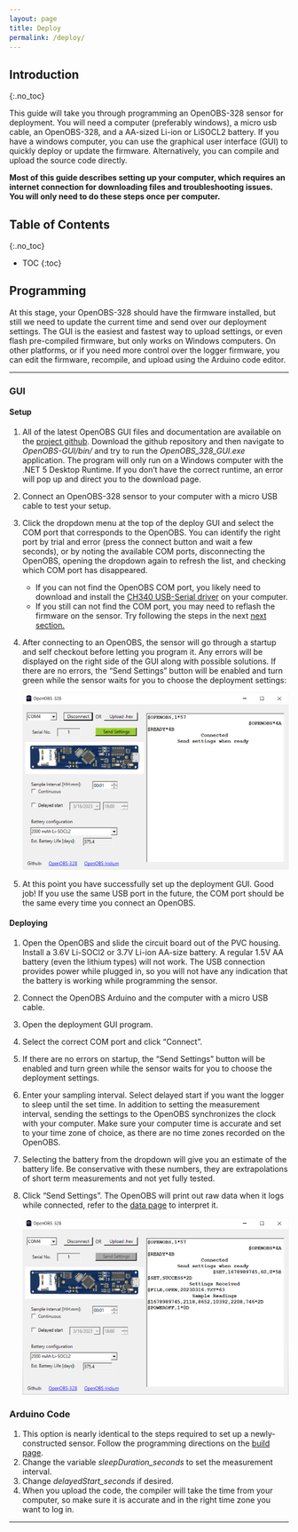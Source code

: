 ```yaml
---
layout: page
title: Deploy
permalink: /deploy/
---
```


## Introduction
{:.no_toc}

This guide will take you through programming an OpenOBS-328 sensor for deployment. You will need a computer (preferably windows), a micro usb cable, an OpenOBS-328, and a AA-sized Li-ion or LiSOCL2 battery. If you have a windows computer, you can use the graphical user interface (GUI) to quickly deploy or update the firmware. Alternatively, you can compile and upload the source code directly.

**Most of this guide describes setting up your computer, which requires an internet connection for downloading files and troubleshooting issues. You will only need to do these steps once per computer.**


## Table of Contents 
{:.no_toc}
* TOC
{:toc}

## Programming
At this stage, your OpenOBS-328 should have the firmware installed, but still we need to update the current time and send over our deployment settings. The GUI is the easiest and fastest way to upload settings, or even flash pre-compiled firmware, but only works on Windows computers. On other platforms, or if you need more control over the logger firmware, you can edit the firmware, recompile, and upload using the Arduino code editor.

---
### GUI
#### Setup
1. All of the latest OpenOBS GUI files and documentation are available on the [project github](https://github.com/tedlanghorst/OpenOBS-GUI). Download the github repository and then navigate to *OpenOBS-GUI/bin/* and try to run the *OpenOBS_328_GUI.exe* application. The program will only run on a Windows computer with the .NET 5 Desktop Runtime. If you don’t have the correct runtime, an error will pop up and direct you to the download page.

1. Connect an OpenOBS-328 sensor to your computer with a micro USB cable to test your setup.

1. Click the dropdown menu at the top of the deploy GUI and select the COM port that corresponds to the OpenOBS. You can identify the right port by trial and error (press the connect button and wait a few seconds), or by noting the available COM ports, disconnecting the OpenOBS, opening the dropdown again to refresh the list, and checking which COM port has disappeared. 
    * If you can not find the OpenOBS COM port, you likely need to download and install the [CH340 USB-Serial driver](https://learn.sparkfun.com/tutorials/how-to-install-ch340-drivers/all#drivers-if-you-need-them) on your computer.
    * If you still can not find the COM port, you may need to reflash the firmware on the sensor. Try following the steps in the next [next section.](#arduino-code)
1. After connecting to an OpenOBS, the sensor will go through a startup and self checkout before letting you program it. Any errors will be displayed on the right side of the GUI along with possible solutions. If there are no errors, the “Send Settings” button will be enabled and turn green while the sensor waits for you to choose the deployment settings:

    ![Connected GUI](./assets/images/GUI_send.PNG)

1. At this point you have successfully set up the deployment GUI. Good job! If you use the same USB port in the future, the COM port should be the same every time you connect an OpenOBS.

#### Deploying
1. Open the OpenOBS and slide the circuit board out of the PVC housing. Install a 3.6V Li-SOCl2 or 3.7V Li-ion AA-size battery. A regular 1.5V AA battery (even the lithium types) will not work. The USB connection provides power while plugged in, so you will not have any indication that the battery is working while programming the sensor. 
1. Connect the OpenOBS Arduino and the computer with a micro USB cable.
1. Open the deployment GUI program.
1. Select the correct COM port and click “Connect”.
1. If there are no errors on startup, the “Send Settings” button will be enabled and turn green while the sensor waits for you to choose the deployment settings.
1. Enter your sampling interval. Select delayed start if you want the logger to sleep until the set time. In addition to setting the measurement interval, sending the settings to the OpenOBS synchronizes the clock with your computer. Make sure your computer time is accurate and set to your time zone of choice, as there are no time zones recorded on the OpenOBS.
1. Selecting the battery from the dropdown will give you an estimate of the battery life. Be conservative with these numbers, they are extrapolations of short term measurements and not yet fully tested.
1. Click “Send Settings”. The OpenOBS will print out raw data when it logs while connected, refer to the [data page](./5_data.markdown) to interpret it. 

    ![programmed sensor](./assets/images/GUI.PNG)

### Arduino Code
1. This option is nearly identical to the steps required to set up a newly-constructed sensor. Follow the programming directions on the [build page](./2_build.markdown#programming).
1. Change the variable *sleepDuration_seconds* to set the measurement interval. 
1. Change *delayedStart_seconds* if desired.
1. When you upload the code, the compiler will take the time from your computer, so make sure it is accurate and in the right time zone you want to log in.

---

